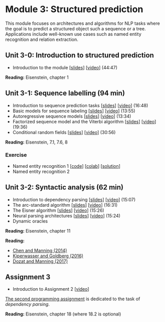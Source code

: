# Module 3: Structured prediction

This module focuses on architectures and algorithms for NLP tasks where the goal is to predict a structured object such a sequence or a tree. Applications include well-known use cases such as named entity recognition and relation extraction.

## Unit 3-0: Introduction to structured prediction

* Introduction to the module [[slides](slides/module2.pdf)] [[video](https://youtu.be/PK0Kil5REy8)] (44:47)

**Reading:** Eisenstein, chapter 1

## Unit 3-1: Sequence labelling (94 min)

* Introduction to sequence prediction tasks [[slides](slides/slides-221.pdf)] [[video](https://youtu.be/VCORDrz-Tzs)] (16:48)
* Basic models for sequence labeling [[slides](slides/slides-222.pdf)] [[video](https://youtu.be/E7jrhDkrmZQ)] (13:55)
* Autoregressive sequence models [[slides](slides/slides-231.pdf)] [[video](https://youtu.be/V9TJMODq-rU)] (13:34)
* Factorized sequence model and the Viterbi algorithm [[slides](slides/slides-232.pdf)] [[video](https://youtu.be/C_5nfLIhMjw)] (19:36)
* Conditional random fields [[slides](slides/slides-233.pdf)] [[video](https://youtu.be/8wLScZOGeRc)] (30:56)

**Reading:** Eisenstein, 7.1, 7.6, 8

### Exercise

* Named entity recognition 1 [[code](https://github.com/liu-nlp/dl4nlp/tree/master/exercise2_1)] [[colab](https://drive.google.com/file/d/1xLwc_NGpqscRfJaQAITmE5CoTRqksJAz/view)] [[solution](https://github.com/liu-nlp/dl4nlp/blob/master/exercise2_1/Exercise%202.1%20solution.ipynb)]
* Named entity recognition 2

## Unit 3-2: Syntactic analysis (62 min)

* Introduction to dependency parsing [[slides](slides/slides-241.pdf)] [[video](https://youtu.be/cx4B43sstTQ)] (15:07)
* The arc-standard algorithm [[slides](slides/slides-242.pdf)] [[video](https://youtu.be/IQC8Qy8bfG8)] (16:31)
* The Eisner algorithm [[slides](slides/slides-251.pdf)] [[video](https://youtu.be/QU059k3xifI)] (15:26)
* Neural parsing architectures [[slides](slides/slides-252.pdf)] [[video](https://youtu.be/l3_HM9NfSjc)] (15:24)
* Dynamic oracles

**Reading:** Eisenstein, chapter 11

**Reading:** 

* [Chen and Manning (2014)](https://www.aclweb.org/anthology/D14-1082/)
* [Kiperwasser and Goldberg (2016)](https://www.aclweb.org/anthology/Q16-1023/)
* [Dozat and Manning (2017)](https://openreview.net/forum?id=Hk95PK9le)

## Assignment 3

* Introduction to Assignment 2 [[video](https://youtu.be/C7PnsTie1YA)]

[The second programming assignment](assignment2/assignment2.ipynb) is dedicated to the task of *dependency parsing*.

**Reading:** Eisenstein, chapter 18 (where 18.2 is optional)
